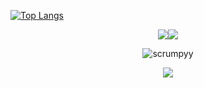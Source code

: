 [![Top Langs](https://github-readme-stats.vercel.app/api/top-langs/?username=kevintroost)](https://github.com/anuraghazra/github-readme-stats)


<p align="center"><img src="https://github-readme-stats.vercel.app/api?username=Scrumpyy&theme=blueberry&count_private=true&hide_border=true&line_height=25"><img src="https://github-readme-stats.vercel.app/api/top-langs/?username=Scrumpyy&theme=blueberry&count_private=true&hide_border=true&line_height=25"></p>
<p align="center"><img src="https://github-readme-streak-stats.herokuapp.com/?user=scrumpyy&theme=blueberry&count_private=true&hide_border=true&line_height=25" alt="scrumpyy" /></p>
<p align="center">
<img src="https://lanyard.cnrad.dev/api/676867934504747008?idleMessage=Probably%20programming%20something">
</p>
